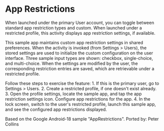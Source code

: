 App Restrictions
==================
When launched under the primary User account, you can toggle between standard app restriction
types and custom.  When launched under a restricted profile, this activity displays app
restriction settings, if available.

This sample app maintains custom app restriction settings in shared preferences.  When
the activity is invoked (from Settings > Users), the stored settings are used to initialize
the custom configuration on the user interface.  Three sample input types are shown: 
checkbox, single-choice, and multi-choice.  When the settings are modified by the user,
the corresponding restriction entries are saved, which are retrievable under a restricted
profile.

Follow these steps to exercise the feature:
	1. If this is the primary user, go to Settings > Users.
	2. Create a restricted profile, if one doesn't exist already.
	3. Open the profile settings, locate the sample app, and tap the app restriction settings
		icon. Configure app restrictions for the app.
	4. In the lock screen, switch to the user's restricted profile, launch this sample app,
		and see the configured app restrictions displayed.
 	
Based on the Google Android-18 sample "AppRestrictions".
Ported by: Peter Collins